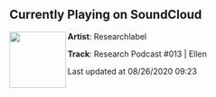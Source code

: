 ## Currently Playing on SoundCloud

[<img align="left" width="100" src="https://i1.sndcdn.com/artworks-q0x6MLmX1phdWOBX-TpXydQ-t50x50.jpg">](https://soundcloud.com/researchlabel/ellen-research-podcast-013)

**Artist**: Researchlabel 

**Track**: Research Podcast #013 | Ellen

Last updated at 08/26/2020 09:23
